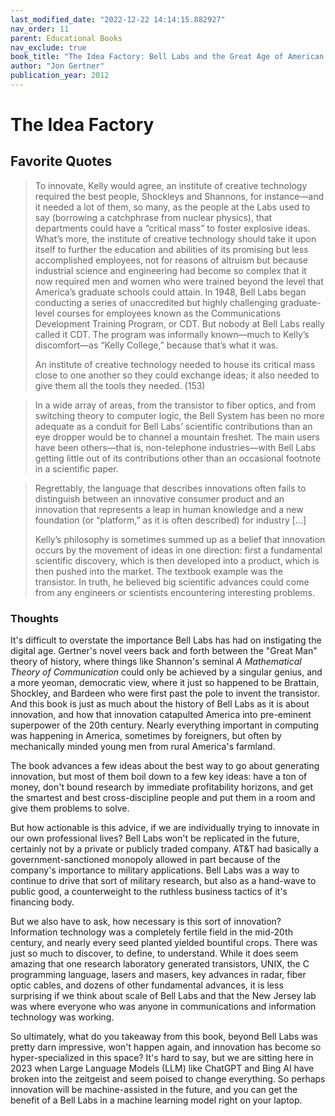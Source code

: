 ```yaml
---
last_modified_date: "2022-12-22 14:14:15.882927"
nav_order: 11
parent: Educational Books
nav_exclude: true
book_title: "The Idea Factory: Bell Labs and the Great Age of American Innovation"
author: "Jon Gertner"
publication_year: 2012
---
```

# The Idea Factory

## Favorite Quotes

> To innovate, Kelly would agree, an institute of creative technology required the best people, Shockleys and Shannons, for instance—and it needed a lot of them, so many, as the people at the Labs used to say (borrowing a catchphrase from nuclear physics), that departments could have a “critical mass” to foster explosive ideas. What’s more, the institute of creative technology should take it upon itself to further the education and abilities of its promising but less accomplished employees, not for reasons of altruism but because industrial science and engineering had become so complex that it now required men and women who were trained beyond the level that America’s graduate schools could attain. In 1948, Bell Labs began conducting a series of unaccredited but highly challenging graduate-level courses for employees known as the Communications Development Training Program, or CDT. But nobody at Bell Labs really called it CDT. The program was informally known—much to Kelly’s discomfort—as “Kelly College,” because that’s what it was.
>
> An institute of creative technology needed to house its critical mass close to one another so they could exchange ideas; it also needed to give them all the tools they needed. (153)

> In a wide array of areas, from the transistor to fiber optics, and from switching theory to computer logic, the Bell System has been no more adequate as a conduit for Bell Labs’ scientific contributions than an eye dropper would be to channel a mountain freshet. The main users have been others—that is, non-telephone industries—with Bell Labs getting little out of its contributions other than an occasional footnote in a scientific paper.

> Regrettably, the language that describes innovations often fails to distinguish between an innovative consumer product and an innovation that represents a leap in human knowledge and a new foundation (or “platform,” as it is often described) for industry [...]
>
> Kelly’s philosophy is sometimes summed up as a belief that innovation occurs by the movement of ideas in one direction: first a fundamental scientific discovery, which is then developed into a product, which is then pushed into the market. The textbook example was the transistor. In truth, he believed big scientific advances could come from any engineers or scientists encountering interesting problems.

### Thoughts
It's difficult to overstate the importance Bell Labs has had on instigating the digital age. Gertner's novel veers back and forth between the "Great Man" theory of history, where things like Shannon's seminal _A Mathematical Theory of Communication_ could only be achieved by a singular genius, and a more yeoman, democratic view, where it just so happened to be Brattain, Shockley, and Bardeen who were first past the pole to invent the transistor. And this book is just as much about the history of Bell Labs as it is about innovation, and how that innovation catapulted America into pre-eminent superpower of the 20th century. Nearly everything important in computing was happening in America, sometimes by foreigners, but often by mechanically minded young men from rural America's farmland.

The book advances a few ideas about the best way to go about generating innovation, but most of them boil down to a few key ideas: have a ton of money, don't bound research by immediate profitability horizons, and get the smartest and best cross-discipline people and put them in a room and give them problems to solve.

But how actionable is this advice, if we are individually trying to innovate in our own professional lives? Bell Labs won't be replicated in the future, certainly not by a private or publicly traded company. AT&T had basically a government-sanctioned monopoly allowed in part because of the company's importance to military applications. Bell Labs was a way to continue to drive that sort of military research, but also as a hand-wave to public good, a counterweight to the ruthless business tactics of it's financing body.

But we also have to ask, how necessary is this sort of innovation? Information technology was a completely fertile field in the mid-20th century, and nearly every seed planted yielded bountiful crops. There was just so much to discover, to define, to understand. While it does seem amazing that one research laboratory generated transistors, UNIX, the C programming language, lasers and masers, key advances in radar, fiber optic cables, and dozens of other fundamental advances, it is less surprising if we think about scale of Bell Labs and that the New Jersey lab was where everyone who was anyone in communications and information technology was working.

So ultimately, what do you takeaway from this book, beyond Bell Labs was pretty darn impressive, won't happen again, and innovation has become so hyper-specialized in this space? It's hard to say, but we are sitting here in 2023 when Large Language Models (LLM) like ChatGPT and Bing AI have broken into the zeitgeist and seem poised to change everything. So perhaps innovation will be machine-assisted in the future, and you can get the benefit of a Bell Labs in a machine learning model right on your laptop.